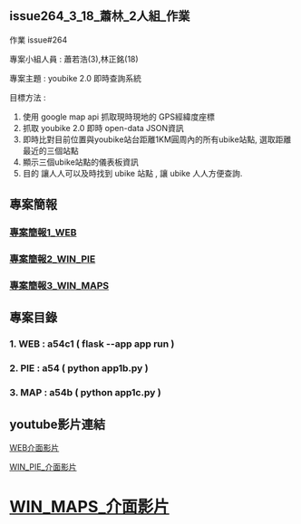
## issue264_3_18_蕭林_2人組_作業

作業 issue#264

專案小組人員 : 蕭若浩(3),林正銘(18)

專案主題 : youbike 2.0 即時查詢系統

目標方法 :

1. 使用 google map api 抓取現時現地的 GPS經緯度座標
2. 抓取 youbike 2.0 即時 open-data JSON資訊
3. 即時比對目前位置與youbike站台距離1KM圓周內的所有ubike站點, 選取距離最近的三個站點
4. 顯示三個ubike站點的儀表板資訊
5. 目的 讓人人可以及時找到 ubike 站點 , 讓 ubike 人人方便查詢.

## 專案簡報
### [專案簡報1_WEB](./專案主題youbike_2.0_即時查詢系統_3_18/Python小專案製作web.pdf)
### [專案簡報2_WIN_PIE](./專案主題youbike_2.0_即時查詢系統_3_18/Python小專案製作app1b.pdf)
### [專案簡報3_WIN_MAPS](./專案主題youbike_2.0_即時查詢系統_3_18/Python小專案製作app1c.pdf)

## 專案目錄
### 1. WEB : a54c1 ( flask --app app run )
### 2. PIE : a54 ( python app1b.py )
### 3. MAP : a54b ( python app1c.py )

## youtube影片連結
[WEB介面影片](https://youtu.be/txCCD7N2SK8)

[WIN_PIE_介面影片](https://youtu.be/8ej_9hsKhn4)

[WIN_MAPS_介面影片](https://youtu.be/xUknHdhkN64)
===
